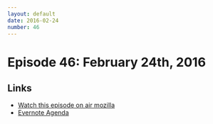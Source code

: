 ```yaml
---
layout: default
date: 2016-02-24
number: 46
---
```


# Episode 46: February 24th, 2016

## Links
* [Watch this episode on air mozilla](https://air.mozilla.org/the-joy-of-coding-episode-46/)
* [Evernote Agenda](https://www.evernote.com/l/AbLkS83eK-1OPZzilgn18wLtCL5FC9g37U4)
